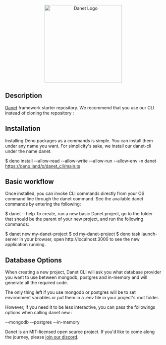 <p align="center">
  <img src="https://user-images.githubusercontent.com/38007824/170542778-5ffe8414-38ea-438e-a02b-15a7c4800252.png" width="250" alt="Danet Logo" />
</p>

## Description

[Danet](https://github.com/savory/danet) framework starter repository. We recommend that you use our CLI instead of cloning the repository : 

## Installation
Installing Deno packages as a commands is simple. You can install them under any name you want. For simplicity's sake, we install our danet-cli under the name danet.

$ deno install --allow-read --allow-write --allow-run --allow-env -n danet https://deno.land/x/danet_cli/main.ts
## Basic workflow
Once installed, you can invoke CLI commands directly from your OS command line through the danet command. See the available danet commands by entering the following:

$ danet --help
To create, run a new basic Danet project, go to the folder that should be the parent of your new project, and run the following commands:

$ danet new my-danet-project
$ cd my-danet-project
$ deno task launch-server
In your browser, open http://localhost:3000 to see the new application running.

## Database Options
When creating a new project, Danet CLI will ask you what database provider you want to use between mongodb, postgres and in-memory and will generate all the required code.

The only thing left if you use mongodb or postgres will be to set environment variables or put them in a .env file in your project's root folder.

However, if you need it to be less interactive, you can pass the followings options when calling danet new :

--mongodb
--postgres
--in-memory

Danet is an MIT-licensed open source project. If you'd like to come along the
journey, please [join our discord](https://discord.gg/Q7ZHuDPgjA).
